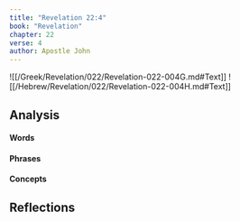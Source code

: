 ```yaml
---
title: "Revelation 22:4"
book: "Revelation"
chapter: 22
verse: 4
author: Apostle John
---
```

![[/Greek/Revelation/022/Revelation-022-004G.md#Text]]
![[/Hebrew/Revelation/022/Revelation-022-004H.md#Text]]

## Analysis

#### Words

#### Phrases

#### Concepts

## Reflections

